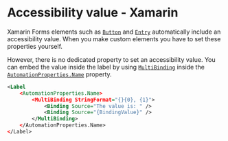 # Accessibility value - Xamarin

Xamarin Forms elements such as [`Button`](https://docs.microsoft.com/en-us/xamarin/xamarin-forms/user-interface/button) and [`Entry`](https://docs.microsoft.com/en-us/xamarin/xamarin-forms/user-interface/text/entry) automatically include an accessibility value. When you make custom elements you have to set these properties yourself.

However, there is no dedicated property to set an accessibility value. You can embed the value inside the label by using [`MultiBinding`](https://docs.microsoft.com/en-us/xamarin/xamarin-forms/app-fundamentals/data-binding/multibinding) inside the [`AutomationProperties.Name`](https://docs.microsoft.com/en-us/xamarin/xamarin-forms/app-fundamentals/accessibility/automation-properties#automationpropertiesname) property.

```xml
<Label
    <AutomationProperties.Name>
        <MultiBinding StringFormat="{}{0}, {1}">
            <Binding Source="The value is: " />
            <Binding Source="{BindingValue}" />
        </MultiBinding>
    </AutomationProperties.Name>
</Label>
```

